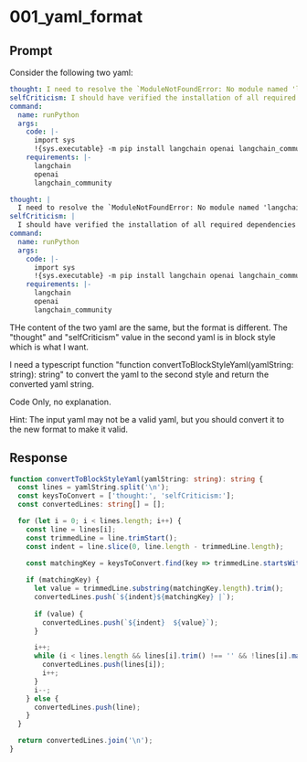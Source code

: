 # 001_yaml_format

## Prompt

Consider the following two yaml:

```yaml
thought: I need to resolve the `ModuleNotFoundError: No module named 'langchain_community'` error by ensuring that all necessary dependencies are correctly installed.
selfCriticism: I should have verified the installation of all required dependencies before running the code.
command:
  name: runPython
  args:
    code: |-
      import sys
      !{sys.executable} -m pip install langchain openai langchain_community
    requirements: |-
      langchain
      openai
      langchain_community
```

```yaml
thought: |
  I need to resolve the `ModuleNotFoundError: No module named 'langchain_community'` error by ensuring that all necessary dependencies are correctly installed.
selfCriticism: |
  I should have verified the installation of all required dependencies before running the code.
command:
  name: runPython
  args:
    code: |-
      import sys
      !{sys.executable} -m pip install langchain openai langchain_community
    requirements: |-
      langchain
      openai
      langchain_community
```

THe content of the two yaml are the same, but the format is different. The "thought" and "selfCriticism" value in the second yaml is in block style which is what I want. 

I need a typescript function "function convertToBlockStyleYaml(yamlString: string): string" to convert the yaml to the second style and return the converted yaml string.

Code Only, no explanation.

Hint: The input yaml may not be a valid yaml, but you should convert it to the new format to make it valid.

## Response

```typescript
function convertToBlockStyleYaml(yamlString: string): string {
  const lines = yamlString.split('\n');
  const keysToConvert = ['thought:', 'selfCriticism:'];
  const convertedLines: string[] = [];

  for (let i = 0; i < lines.length; i++) {
    const line = lines[i];
    const trimmedLine = line.trimStart();
    const indent = line.slice(0, line.length - trimmedLine.length);
    
    const matchingKey = keysToConvert.find(key => trimmedLine.startsWith(key));

    if (matchingKey) {
      let value = trimmedLine.substring(matchingKey.length).trim();
      convertedLines.push(`${indent}${matchingKey} |`);
      
      if (value) {
        convertedLines.push(`${indent}  ${value}`);
      }

      i++;
      while (i < lines.length && lines[i].trim() !== '' && !lines[i].match(/^\s*\w+:/)) {
        convertedLines.push(lines[i]);
        i++;
      }
      i--;
    } else {
      convertedLines.push(line);
    }
  }

  return convertedLines.join('\n');
}
```

